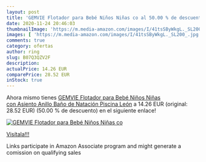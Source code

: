 ```yaml
---
layout: post
title: 'GEMVIE Flotador para Bebé Niños Niñas co al 50.00 % de descuento'
date: 2020-11-24 20:46:03
thumbnailImage: 'https://m.media-amazon.com/images/I/41tsSByWkgL._SL200_.jpg'
images: [ 'https://m.media-amazon.com/images/I/41tsSByWkgL._SL200_.jpg' ]
comments: true
category: ofertas
author: ring
slug: B07Q3QZV2F
description:
actualPrice: 14.26 EUR
comparePrice: 28.52 EUR
inStock: true
---
```


Ahora mismo tienes [GEMVIE Flotador para Bebé Niños Niñas con Asiento Anillo Baño de Natación Piscina León](https://www.amazon.es/dp/B07Q3QZV2F/?tag=tolees-21) a 14.26 EUR (original: 28.52 EUR) (50.00 %  de descuento) en el siguiente enlace!

[![GEMVIE Flotador para Bebé Niños Niñas co](https://m.media-amazon.com/images/I/41tsSByWkgL._SL200_.jpg)](https://www.amazon.es/dp/B07Q3QZV2F/?tag=tolees-21)

[Visítala!!!](https://www.amazon.es/dp/B07Q3QZV2F/?tag=tolees-21)

Links participate in Amazon Associate program and might generate a comission on qualifying sales
